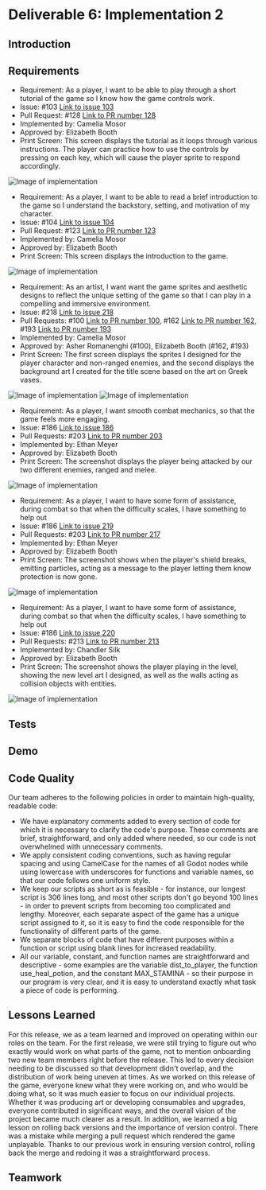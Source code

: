 # Deliverable 6: Implementation 2

## Introduction

## Requirements

- Requirement: As a player, I want to be able to play through a short tutorial of the game so I know how the game controls work.
- Issue: #103 [Link to issue 103](https://github.com/boothe0/CS386GodotProject/issues/103)
- Pull Request: #128 [Link to PR number 128](https://github.com/boothe0/CS386GodotProject/pull/128)
- Implemented by: Camelia Mosor
- Approved by: Elizabeth Booth
- Print Screen: This screen displays the tutorial as it loops through various instructions. The player can practice how to use the controls by pressing on each key, which will cause the player sprite to respond accordingly.

![Image of implementation](https://i.imgur.com/i41PKd4.png) 

- Requirement: As a player, I want to be able to read a brief introduction to the game so I understand the backstory, setting, and motivation of my character.
- Issue: #104 [Link to issue 104](https://github.com/boothe0/CS386GodotProject/issues/104)
- Pull Request: #123 [Link to PR number 123](https://github.com/boothe0/CS386GodotProject/pull/123)
- Implemented by: Camelia Mosor
- Approved by: Elizabeth Booth
- Print Screen: This screen displays the introduction to the game.

![Image of implementation](https://i.imgur.com/giGyijC.png) 

- Requirement: As an artist, I want want the game sprites and aesthetic designs to reflect the unique setting of the game so that I can play in a compelling and immersive environment.
- Issue: #218 [Link to issue 218](https://github.com/boothe0/CS386GodotProject/issues/218)
- Pull Requests: #100 [Link to PR number 100](https://github.com/boothe0/CS386GodotProject/pull/100), #162 [Link to PR number 162](https://github.com/boothe0/CS386GodotProject/pull/162), #193 [Link to PR number 193](https://github.com/boothe0/CS386GodotProject/pull/193)
- Implemented by: Camelia Mosor
- Approved by: Asher Romanenghi (#100), Elizabeth Booth (#162, #193)
- Print Screen: The first screen displays the sprites I designed for the player character and non-ranged enemies, and the second displays the background art I created for the title scene based on the art on Greek vases.

![Image of implementation](https://i.imgur.com/8OySbJk.png) 
![Image of implementation](https://i.imgur.com/BvslVSl.png) 

- Requirement: As a player, I want smooth combat mechanics, so that the game feels more engaging.
- Issue: #186 [Link to issue 186](https://github.com/boothe0/CS386GodotProject/issues/186)
- Pull Requests: #203 [Link to PR number 203](https://github.com/boothe0/CS386GodotProject/issues?q=is%3Apr+author%3AethanSchoolAccount)
- Implemented by: Ethan Meyer
- Approved by: Elizabeth Booth
- Print Screen: The screenshot displays the player being attacked by our two different enemies, ranged and melee.

![Image of implementation](https://i.imgur.com/swuTrnY.png)

- Requirement: As a player, I want to have some form of assistance, during combat so that when the difficulty scales, I have something to help out
- Issue: #186 [Link to issue 219](https://github.com/boothe0/CS386GodotProject/issues/219)
- Pull Requests: #203 [Link to PR number 217](https://github.com/boothe0/CS386GodotProject/pull/217)
- Implemented by: Ethan Meyer
- Approved by: Elizabeth Booth
- Print Screen: The screenshot shows when the player's shield breaks, emitting particles, acting as a message to the player letting them know protection is now gone.

![Image of implementation](https://i.imgur.com/QGby2Wx.png)

- Requirement: As a player, I want to have some form of assistance, during combat so that when the difficulty scales, I have something to help out
- Issue: #186 [Link to issue 220](https://github.com/boothe0/CS386GodotProject/issues/220)
- Pull Requests: #213 [Link to PR number 213](https://github.com/boothe0/CS386GodotProject/pull/213)
- Implemented by: Chandler Silk
- Approved by: Elizabeth Booth
- Print Screen: The screenshot shows the player playing in the level, showing the new level art I designed, as well as the walls acting as collision objects with entities.

![Image of implementation](https://imgur.com/TEQ9f5M.png)

## Tests

## Demo

## Code Quality

Our team adheres to the following policies in order to maintain high-quality, readable code: 
- We have explanatory comments added to every section of code for which it is necessary to clarify the code's purpose. These comments are brief, straightforward, and only added where needed, so our code is not overwhelmed with unnecessary comments.
- We apply consistent coding conventions, such as having regular spacing and using CamelCase for the names of all Godot nodes while using lowercase with underscores for functions and variable names, so that our code follows one uniform style.
- We keep our scripts as short as is feasible - for instance, our longest script is 306 lines long, and most other scripts don't go beyond 100 lines - in order to prevent scripts from becoming too complicated and lengthy. Moreover, each separate aspect of the game has a unique script assigned to it, so it is easy to find the code responsible for the functionality of different parts of the game.
- We separate blocks of code that have different purposes within a function or script using blank lines for increased readability.
- All our variable, constant, and function names are straightforward and descriptive - some examples are the variable dist_to_player, the function use_heal_potion, and the constant MAX_STAMINA - so their purpose in our program is very clear, and it is easy to understand exactly what task a piece of code is performing.

## Lessons Learned

For this release, we as a team learned and improved on operating within our roles on the team. For the first release, we were still trying to figure out who exactly would work on what parts of the game, not to mention onboarding two new team members right before the release. This led to every decision needing to be discussed so that development didn't overlap, and the distribution of work being uneven at times. As we worked on this release of the game, everyone knew what they were working on, and who would be doing what, so it was much easier to focus on our individual projects. Whether it was producing art or developing consumables and upgrades, everyone contributed in significant ways, and the overall vision of the project became much clearer as a result. In addition, we learned a big lesson on rolling back versions and the importance of version control. There was a mistake while merging a pull request which rendered the game unplayable. Thanks to our previous work in ensuring version control, rolling back the merge and redoing it was a straightforward process.

## Teamwork
